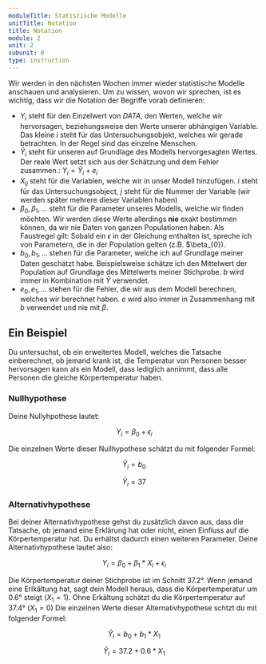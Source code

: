 ```yaml
---
moduleTitle: Statistische Modelle
unitTitle: Notation
title: Notation
module: 2
unit: 2
subunit: 0
type: instruction
---
```


Wir werden in den nächsten Wochen immer wieder statistische Modelle anschauen und analysieren. Um zu wissen, wovon wir sprechen, ist es wichtig, dass wir die Notation der Begriffe vorab definieren:

* $Y_i$ steht für den Einzelwert von *DATA*, den Werten, welche wir hervorsagen, beziehungsweise den Werte unserer abhängigen Variable. Das kleine $i$ steht für das Untersuchungsobjekt, welches wir gerade betrachten. In der Regel sind das einzelne Menschen. 
* $\hat{Y}_i$ steht für unseren auf Grundlage des Modells hervorgesagten Wertes. Der reale Wert setzt sich aus der Schätzung und dem Fehler zusammen.: $Y_i = \hat{Y}_i + e_i$
* $X_{ij}$ steht für die Variablen, welche wir in unser Modell hinzufügen. $i$ steht für das Untersuchungsobject, $j$ steht für die Nummer der Variable (wir werden später mehrere dieser Variablen haben)
* $\beta_{0}, \beta_{1}, ...$ steht für die Parameter unseres Modells, welche wir finden möchten. Wir werden diese Werte allerdings **nie** exakt bestimmen können, da wir nie Daten von ganzen Populationen haben. Als Faustregel gilt: Sobald ein $\epsilon$ in der Gleichung enthalten ist, spreche ich von Parametern, die in der Population gelten (z.B. $\beta_{0}). 
* $b_0, b_1, ...$ stehen für die Parameter, welche ich auf Grundlage meiner Daten geschätzt habe. Beispielsweise schätze ich den Mittelwert der Population auf Grundlage des Mittelwerts meiner Stichprobe. $b$ wird immer in Kombination mit $\hat{Y}$ verwendet.
* $e_0, e_1, ...$ stehen für die Fehler, die wir aus dem Modell berechnen, welches wir berechnet haben. $e$ wird also immer in Zusammenhang mit $b$ verwendet und nie mit $\beta$. 

## Ein Beispiel

Du untersuchst, ob ein erweitertes Modell, welches die Tatsache einberechnet, ob jemand krank ist, die Temperatur von Personen besser hervorsagen kann als ein Modell, dass lediglich annimmt, dass alle Personen die gleiche Körpertemperatur haben.

### Nullhypothese

Deine Nullyhpothese lautet:

$$
Y_i = \beta_{0} + \epsilon_{i}
$$

Die einzelnen Werte dieser Nullhypothese schätzt du mit folgender Formel:

$$
\hat{Y}_i = b_0
$$

$$
\hat{Y}_i = 37 
$$

### Alternativhypothese

Bei deiner Alternativhypothese gehst du zusätzlich davon aus, dass die Tatsache, ob jemand eine Erklärung hat oder nicht, einen Einfluss auf die Körpertemperatur hat. Du erhältst dadurch einen weiteren Parameter. Deine Alternativhypothese lautet also:

$$
Y_i = \beta_{0} + \beta_{1} * X_{i} + \epsilon_{i}
$$

Die Körpertemperatur deiner Stichprobe ist im Schnitt 37.2°. Wenn jemand eine Erlkältung hat, sagt dein Modell heraus, dass die Körpertemperatur um 0.6° steigt ($X_1 = 1$). Ohne Erkältung schätzt du die Körpertemperatur auf 37.4° ($X_1 = 0$) Die einzelnen Werte dieser Alternativhypothese schtzt du mit folgender Formel:

$$
\hat{Y}_i = b_0 + b_1 * X_1
$$

$$
\hat{Y}_i = 37.2 + 0.6 * X_1
$$
